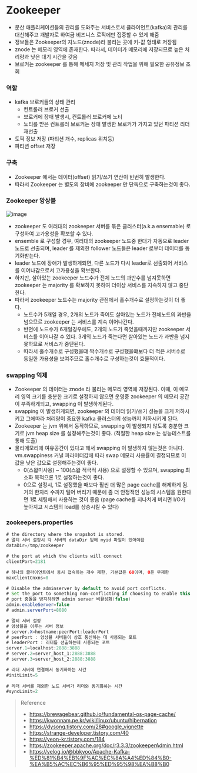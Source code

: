 # Zookeeper
* 분산 애플리케이션들의 관리를 도와주는 서비스로서 클라이언트(kafka)의 관리를 대신해주고 개발자로 하여금 비즈니스 로직에만 집중할 수 있게 해줌
* 정보들은 Zookeeper의 지노드(znode)라 불리는 곳에 키-값 형태로 저장됨
* znode 는 메모리 영역에 존재한다. 따라서, 데이터가 메모리에 저장되므로 높은 처리량과 낮은 대기 시간을 갖음
* 브로커는 zookeeper 를 통해 메세지 저장 및 관리 작업을 위해 필요한 공유정보 조회

### 역할
* kafka 브로커들의 상태 관리
  * 컨트롤러 브로커 선출
  * 브로커에 장애 발생시, 컨트롤러 브로커에 노티
  * 노티를 받은 컨트롤러 브로커는 장애 발생한 브로커가 가지고 있던 파티션 리더 재선출
* 토픽 정보 저장 (파티션 개수, replicas 위치등)
* 파티션 offset 저장

### 구축
* Zookeeper 에서는 데이터(offset) 읽기/쓰기 연산이 빈번히 발생한다.
* 따라서 Zookeeper 는 별도의 장비에 zookeeper 만 단독으로 구축하는것이 좋다.

### Zookeeper 앙상블

![image](https://github.com/JisooOh94/study/assets/48702893/ebfaafb4-f317-47c8-a5a7-6ebbdec4a163)

* zookeeper 도 여러대의 zookeeper 서버를 묶은 클러스터(a.k.a ensemable) 로 구성하여 고가용성을 확보할 수 있다.
* ensemble 로 구성할 경우, 여러대의 zookeeper 노드중 한대가 자동으로 leader 노드로 선출되며, leader 를 제외한 follower 노드들은 leader 로부터 데이터를 동기화받는다.
* leader 노드에 장애가 발생하게되면, 다른 노드가 다시 leader로 선출되어 서비스를 이어나감으로서 고가용성을 확보한다. 
* 하지만, 살아있는 zookeeper 노드수가 전체 노드의 과반수를 넘지못하면 zookeeper 는 majority 를 확보하지 못하여 더이상 서비스를 지속하지 않고 중단한다.
* 따라서 zookeeper 노드수는 majority 관점에서 홀수개수로 설정하는것이 더 좋다.
    * 노드수가 5개일 경우, 2개의 노드가 죽어도 살아있는 노드가 전체노드의 과반을 넘으므르 zookeeper 는 서비스를 계속 이어나간다.
    * 반면에 노드수가 6개일경우에도, 2개의 노드가 죽었을때까지만 zookeeper 서비스를 이어나갈 수 있다. 3개의 노드가 죽는다면 살아있는 노드가 과반을 넘지못하므로 서비스가 중단된다.
    * 따라서 홀수개수로 구성했을떄 짝수개수로 구성했을떄보다 더 적은 서버수로 동일한 가용성을 보여주므로 홀수개수로 구성하는것이 효율적이다.

### swapping 억제
* Zookeeper 의 데이터는 znode 라 불리는 메모리 영역에 저장된다. 이때, 이 메모리 영역 크기를 충분한 크기로 설정하지 않으면 운영중 zookeeper 의 메모리 공간이 부족하게되고, swapping 이 발생하게된다.
* swapping 이 발생하게되면, zookeeper 의 데이터 읽기/쓰기 성능을 크게 저하시키고 그에따라 처리량이 중요한 kafka 클러스터의 성능까지 저하시키게 된다.
* Zookeeper 는 jvm 위에서 동작하므로, swapping 이 발생되지 않도록 충분한 크기로 jvm heap size 를 설정해주는것이 좋다. (적절한 heap size 는 성능테스트를 통해 도출)
* 물리메모리에 여유공간이 있다고 해서 swapping 이 발생하지 않는것은 아니다. vm.swappiness 커널 파라미터값에 따라 swap 메모리 사용률이 결정되므로 이 값을 낮은 값으로 설정해주는것이 좋다. 
  * 0(스왑미사용) ~ 100(스왑 적극적 사용) 으로 설정할 수 있으며, swapping 최소화 목적으론 1로 설정하는것이 좋다.
  * 0으로 설정시, 1로 설정했을 때보다 훨씬 더 많은 page cache를 해제하게 됨. 거의 한자리 수까지 털어 버리기 때문에 좀 더 안정적인 성능의 시스템을 원한다면 1로 세팅해서 사용하는 것이 좋음 (page cache를 지나치게 버리면 I/O가 높아지고 시스템의 load를 상승시킬 수 있다)

### zookeepers.properties
```java
# the directory where the snapshot is stored.
# 멀티 서버 설정시 각 서버의 dataDir 밑에 myid 파일이 있어야함
dataDir=/tmp/zookeeper

# the port at which the clients will connect
clientPort=2181

# 하나의 클라이언트에서 동시 접속하는 개수 제한, 기본값은 60이며, 0은 무제한
maxClientCnxns=0

# Disable the adminserver by default to avoid port conflicts.
# Set the port to something non-conflicting if choosing to enable this
# port 충돌을 방지하려면 admin server 비활성화(false)
admin.enableServer=false
# admin.serverPort=8080

# 멀티 서버 설정
# 앙상블을 이루는 서버 정보
# server.X=hostname:peerPort:leaderPort
# peerPort : 앙상블 서버들이 상호 통신하는 데 사용되는 포트
# leaderPort : 리더를 선출하는데 사용되는 포트
server.1=localhost:2888:3888
# server.2=server_host_1:2888:3888
# server.3=server_host_2:2888:3888

# 리더 서버에 연결해서 동기화하는 시간
#initLimit=5
 
# 리더 서버를 제외한 노드 서버가 리더와 동기화하는 시간
#syncLimit=2
```

> Reference
> * https://brewagebear.github.io/fundamental-os-page-cache/
> * https://kwonnam.pe.kr/wiki/linux/ubuntu/hibernation
> * https://dysong.tistory.com/28#google_vignette
> * https://strange-developer.tistory.com/40
> * https://yeon-kr.tistory.com/184
> * https://zookeeper.apache.org/doc/r3.3.3/zookeeperAdmin.html
> * https://velog.io/@bbkyoo/Apache-Kafka-%ED%81%B4%EB%9F%AC%EC%8A%A4%ED%84%B0-%EA%B5%AC%EC%B6%95%ED%95%98%EA%B8%B0